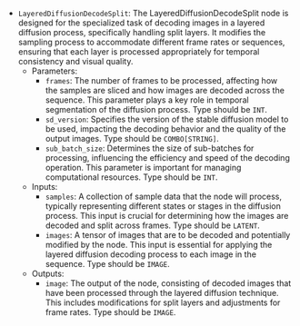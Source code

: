 - `LayeredDiffusionDecodeSplit`: The LayeredDiffusionDecodeSplit node is designed for the specialized task of decoding images in a layered diffusion process, specifically handling split layers. It modifies the sampling process to accommodate different frame rates or sequences, ensuring that each layer is processed appropriately for temporal consistency and visual quality.
    - Parameters:
        - `frames`: The number of frames to be processed, affecting how the samples are sliced and how images are decoded across the sequence. This parameter plays a key role in temporal segmentation of the diffusion process. Type should be `INT`.
        - `sd_version`: Specifies the version of the stable diffusion model to be used, impacting the decoding behavior and the quality of the output images. Type should be `COMBO[STRING]`.
        - `sub_batch_size`: Determines the size of sub-batches for processing, influencing the efficiency and speed of the decoding operation. This parameter is important for managing computational resources. Type should be `INT`.
    - Inputs:
        - `samples`: A collection of sample data that the node will process, typically representing different states or stages in the diffusion process. This input is crucial for determining how the images are decoded and split across frames. Type should be `LATENT`.
        - `images`: A tensor of images that are to be decoded and potentially modified by the node. This input is essential for applying the layered diffusion decoding process to each image in the sequence. Type should be `IMAGE`.
    - Outputs:
        - `image`: The output of the node, consisting of decoded images that have been processed through the layered diffusion technique. This includes modifications for split layers and adjustments for frame rates. Type should be `IMAGE`.
